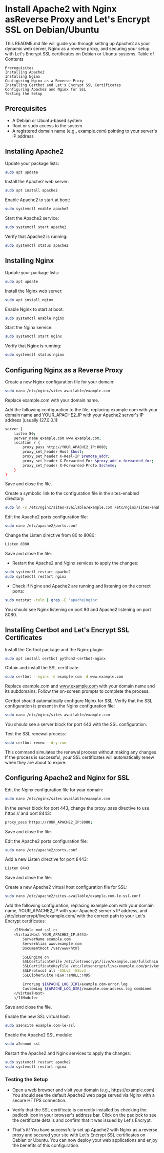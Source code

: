 # Install Apache2 with Nginx asReverse Proxy and Let's Encrypt SSL on Debian/Ubuntu
This README.md file will guide you through setting up Apache2 as your dynamic web server, Nginx as a reverse proxy, and securing your setup with Let's Encrypt SSL certificates on Debian or Ubuntu systems. 
Table of Contents

    Prerequisites
    Installing Apache2
    Installing Nginx
    Configuring Nginx as a Reverse Proxy
    Installing Certbot and Let's Encrypt SSL Certificates
    Configuring Apache2 and Nginx for SSL
    Testing the Setup

## Prerequisites

- A Debian or Ubuntu-based system
- Root or sudo access to the system
- A registered domain name (e.g., example.com) pointing to your server's IP address

## Installing Apache2
Update your package lists:

```bash
sudo apt update
```
Install the Apache2 web server:

```bash
sudo apt install apache2
```
Enable Apache2 to start at boot:

```bash
sudo systemctl enable apache2
```
Start the Apache2 service:

```bash
sudo systemctl start apache2
```
Verify that Apache2 is running:

```bash
sudo systemctl status apache2
```
## Installing Nginx
Update your package lists:
```bash
sudo apt update
```
Install the Nginx web server:

```bash
sudo apt install nginx
```
Enable Nginx to start at boot:

```bash
sudo systemctl enable nginx
```
Start the Nginx service:
```bash
sudo systemctl start nginx
```
Verify that Nginx is running:

```bash
sudo systemctl status nginx
```

## Configuring Nginx as a Reverse Proxy
Create a new Nginx configuration file for your domain:
```bash
sudo nano /etc/nginx/sites-available/example.com
```
Replace example.com with your domain name.

Add the following configuration to the file, replacing example.com with your domain name and YOUR_APACHE2_IP with your Apache2 server's IP address (usually 127.0.0.1):
```bash
server {
    listen 80;
    server_name example.com www.example.com;
    location / {
        proxy_pass http://YOUR_APACHE2_IP:8080;
        proxy_set_header Host $host;
        proxy_set_header X-Real-IP $remote_addr;
        proxy_set_header X-Forwarded-For $proxy_add_x_forwarded_for;
        proxy_set_header X-Forwarded-Proto $scheme;
    }
}
```
Save and close the file.

Create a symbolic link to the configuration file in the sites-enabled directory:
```bash
sudo ln -s /etc/nginx/sites-available/example.com /etc/nginx/sites-enabled/
```
Edit the Apache2 ports configuration file:
```bash
sudo nano /etc/apache2/ports.conf
```
Change the Listen directive from 80 to 8080:
```bash
Listen 8080
```
Save and close the file.
- Restart the Apache2 and Nginx services to apply the changes:
```bash
sudo systemctl restart apache2
sudo systemctl restart nginx
```
- Check if Nginx and Apache2 are running and listening on the correct ports:
```bash
sudo netstat -tuln | grep -E 'apache|nginx'
```
You should see Nginx listening on port 80 and Apache2 listening on port 8080.

## Installing Certbot and Let's Encrypt SSL Certificates
Install the Certbot package and the Nginx plugin:
```bash
sudo apt install certbot python3-certbot-nginx
```
Obtain and install the SSL certificate:
```bash
sudo certbot --nginx -d example.com -d www.example.com
```
Replace example.com and www.example.com with your domain name and its subdomains. Follow the on-screen prompts to complete the process.


Certbot should automatically configure Nginx for SSL. Verify that the SSL configuration is present in the Nginx configuration file:
```bash
sudo nano /etc/nginx/sites-available/example.com
```
You should see a server block for port 443 with the SSL configuration.


Test the SSL renewal process:
```bash
sudo certbot renew --dry-run
```
This command simulates the renewal process without making any changes. If the process is successful, your SSL certificates will automatically renew when they are about to expire.


## Configuring Apache2 and Nginx for SSL
Edit the Nginx configuration file for your domain:
```bash
sudo nano /etc/nginx/sites-available/example.com
```
In the server block for port 443, change the proxy_pass directive to use https:// and port 8443:

```bash
proxy_pass https://YOUR_APACHE2_IP:8080;
```
Save and close the file.

Edit the Apache2 ports configuration file:
```bash
sudo nano /etc/apache2/ports.conf
```
Add a new Listen directive for port 8443:
```bash
Listen 8443
```
Save and close the file.

Create a new Apache2 virtual host configuration file for SSL:
```bash
sudo nano /etc/apache2/sites-available/example.com-le-ssl.conf
```
Add the following configuration, replacing example.com with your domain name, YOUR_APACHE2_IP with your Apache2 server's IP address, and /etc/letsencrypt/live/example.com/ with the correct path to your Let's Encrypt certificates:
```bash
    <IfModule mod_ssl.c>
    <VirtualHost YOUR_APACHE2_IP:8443>
        ServerName example.com
        ServerAlias www.example.com
        DocumentRoot /var/www/html

        SSLEngine on
        SSLCertificateFile /etc/letsencrypt/live/example.com/fullchain.pem
        SSLCertificateKeyFile /etc/letsencrypt/live/example.com/privkey.pem
        SSLProtocol all -SSLv2 -SSLv3
        SSLCipherSuite HIGH:!aNULL:!MD5

        ErrorLog ${APACHE_LOG_DIR}/example.com-error.log
        CustomLog ${APACHE_LOG_DIR}/example.com-access.log combined
    </VirtualHost>
    </IfModule>
```
Save and close the file.

Enable the new SSL virtual host:
```bash
sudo a2ensite example.com-le-ssl
```
Enable the Apache2 SSL module:
```bash
sudo a2enmod ssl
```
Restart the Apache2 and Nginx services to apply the changes:
```bash
sudo systemctl restart apache2
sudo systemctl restart nginx
```
### Testing the Setup

- Open a web browser and visit your domain (e.g., https://example.com). You should see the default Apache2 web page served via Nginx with a secure HTTPS connection.

- Verify that the SSL certificate is correctly installed by checking the padlock icon in your browser's address bar. Click on the padlock to see the certificate details and confirm that it was issued by Let's Encrypt.

- That's it! You have successfully set up Apache2 with Nginx as a reverse proxy and secured your site with Let's Encrypt SSL certificates on Debian or Ubuntu. You can now deploy your web applications and enjoy the benefits of this configuration.
